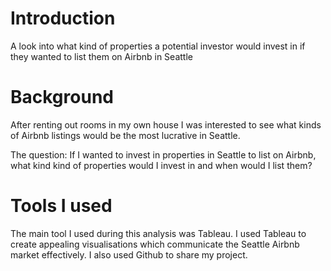 # Introduction
A look into what kind of properties a potential investor would invest in if they wanted to list them on Airbnb in Seattle

# Background
After renting out rooms in my own house I was interested to see what kinds of Airbnb listings would be the most lucrative in Seattle. 

The question: If I wanted to invest in properties in Seattle to list on Airbnb, what kind kind of properties would I invest in and when would I list them?

# Tools I used
The main tool I used during this analysis was Tableau. I used Tableau to create appealing visualisations which communicate the Seattle Airbnb market effectively. I also used Github to share my project. 
